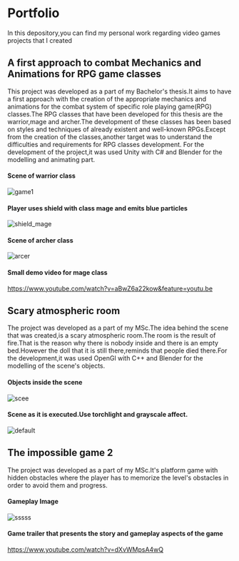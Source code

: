 # Portfolio
In this depository,you can find my personal work regarding video games projects that I created

## A first approach to combat Mechanics and Animations for RPG game classes
  This project was developed as a part of my Bachelor's thesis.It aims to have a first approach with the creation of the appropriate mechanics and animations for the combat system of specific role playing game(RPG) classes.The RPG classes that have been developed for this thesis are the warrior,mage and archer.The development of these classes has been based on styles and techniques of already existent and well-known RPGs.Except from the creation of the classes,another target was to understand the difficulties and requirements for RPG classes development.
  For the development of the project,it was used Unity with C# and Blender for the modelling and animating part.
  #### Scene of warrior class
  ![game1](https://user-images.githubusercontent.com/14617188/51008734-deb6eb80-1544-11e9-9421-9d8b682713a1.PNG)
  #### Player uses shield with class mage and emits blue particles
  ![shield_mage](https://user-images.githubusercontent.com/14617188/51008768-13c33e00-1545-11e9-94f0-052988e54c0b.PNG)
  #### Scene of archer class
  ![arcer](https://user-images.githubusercontent.com/14617188/51009134-d364bf80-1546-11e9-8ae1-5227d588c31c.PNG)
  #### Small demo video for mage class
  https://www.youtube.com/watch?v=aBwZ6a22kow&feature=youtu.be

## Scary atmospheric room
  The project was developed as a part of my MSc.The idea behind the scene that was created,is a scary atmospheric room.The room is the result of fire.That is the reason why there is nobody inside and there is an empty bed.However the doll that it is still there,reminds that people died there.For the development,it was used OpenGl with C++ and Blender for the modelling of the scene's objects.
 #### Objects inside the scene
![scee](https://user-images.githubusercontent.com/14617188/51009565-8c77c980-1548-11e9-9834-baff23144e39.PNG)
 #### Scene as it is executed.Use torchlight and grayscale affect.
![default](https://user-images.githubusercontent.com/14617188/51009613-b6c98700-1548-11e9-9823-217c111db189.PNG)


## The impossible game 2
  The project was developed as a part of my MSc.It's platform game with hidden obstacles where the player has to memorize the level's obstacles in order to avoid them and progress.
 #### Gameplay Image
![sssss](https://user-images.githubusercontent.com/14617188/55205604-7da9c600-51cb-11e9-8938-8f0fa1a744e7.PNG)  
 #### Game trailer that presents the story and gameplay aspects of the game
  https://www.youtube.com/watch?v=dXvWMpsA4wQ

